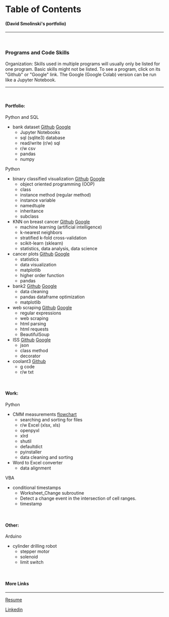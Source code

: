 # **Table of Contents**
#### (David Smolinski's portfolio)
___
<br>

### **Programs and Code Skills**
Organization: Skills used in multiple programs will usually only be listed for one program. Basic skills might not be listed. To see a program, click on its "Github" or "Google" link. The Google (Google Colab) version can be run like a Jupyter Notebook.
___
<br>

#### **Portfolio:**

Python and SQL

- bank dataset [Github](https://github.com/DavidSmolinski/portfolio/blob/master/SQL%20CSV%20Pandas%20Python%20Project/bank.ipynb)  [Google](https://colab.research.google.com/drive/1Q6DH7iTorqIEtB42ddTV8mGVSFFTGt6x#scrollTo=7JtWERPhPPOG)  
    - Jupyter Notebooks
    - sql (sqlite3) database
    - read/write (r/w) sql
    - r/w csv
    - pandas
    - numpy

Python

- binary classified visualization [Github](https://github.com/DavidSmolinski/portfolio/blob/master/cancer%20data%20analysis%20without%20machine%20learning/binary_classified_visualization.ipynb)  [Google](https://colab.research.google.com/drive/17yfQZhAT-GUHUESiU6oankrbHxrjvy3w)
    - object oriented programming (OOP)
    - class
    - instance method (regular method)
    - instance variable
    - namedtuple
    - inheritance
    - subclass
- KNN on breast cancer [Github](https://github.com/DavidSmolinski/portfolio/blob/master/machine%20learning/machine_learning_bc.ipynb)  [Google](https://colab.research.google.com/drive/16evW7ZgGegf7W-fx_NeSp27EM0BmhZlh)
    - machine learning (artificial intelligence)
    - k-nearest neighbors
    - stratified k-fold cross-validation
    - scikit-learn (sklearn)
    - statistics, data analysis, data science
- cancer plots [Github](https://github.com/DavidSmolinski/portfolio/blob/master/cancer%20data%20analysis%20without%20machine%20learning/cancer_plots.ipynb)  [Google](https://colab.research.google.com/drive/1q5nwWg51bin0lnY6EQ6xl2LAa36vTgx-)
    - statistics
    - data visualization
    - matplotlib
    - higher order function
    - pandas
- bank2 [Github](https://github.com/DavidSmolinski/portfolio/blob/master/pandas%20matplotlib/bank2.ipynb)  [Google](https://colab.research.google.com/drive/1UahtJqPc7MdqgTBnQlZ9zcGZ7ZU4ZZ9r)
    - data cleaning
    - pandas dataframe optimization
    - matplotlib
- web scraping [Github](https://github.com/DavidSmolinski/portfolio/blob/master/web%20scraping%20bees/web%20scraping.ipynb)  [Google](https://colab.research.google.com/drive/1IOfmLkJk3S0uBk_-g6jQOH1yrG7tZmFq)
    - regular expressions
    - web scraping
    - html parsing
    - html requests
    - BeautifulSoup
- ISS [Github](https://github.com/DavidSmolinski/portfolio/blob/master/space%20station%20distance/iss_dist.ipynb)  [Google](https://colab.research.google.com/drive/1tEuKVdb2ucalepqh-CDI43qqtL87ELy6)
    - json
    - class method
    - decorator
- coolant3 [Github](https://github.com/DavidSmolinski/portfolio/blob/master/change_m8/coolant3.py) 
    - g code
    - r/w txt

<br>

#### **Work:**

Python

- CMM measurements [flowchart](https://drive.google.com/file/d/1ZXXQr_sRHcxXa7fGgBZX1LvO-symZtQ8/view)
    - searching and sorting for files
    - r/w Excel (xlsx, xls)
    - openpyxl
    - xlrd
    - shutil
    - defaultdict
    - pyinstaller
    - data cleaning and sorting
- Word to Excel converter
    - data alignment

VBA

- conditional timestamps
    - Worksheet_Change subroutine
    - Detect a change event in the intersection of cell ranges.
    - timestamp

<br>

#### **Other:**

Arduino

- cylinder drilling robot
    - stepper motor
    - solenoid
    - limit switch

<br>

#### **More Links**
___

[Resume](https://docs.google.com/document/d/1NmaSZmUnfOo0ZlQYJZyDy648Fhi-4z7evU47rpatxZ4) 

[Linkedin](https://www.linkedin.com/in/david-smolinski-96933050/) 
